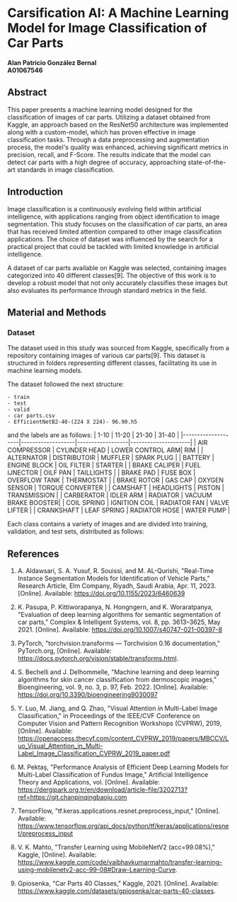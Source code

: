 # Carsification AI: A Machine Learning Model for Image Classification of Car Parts

**Alan Patricio González Bernal**  
**A01067546**

## Abstract
This paper presents a machine learning model designed for the classification of images of car parts. Utilizing a dataset obtained from Kaggle, an approach based on the ResNet50 architecture was implemented along with a custom-model, which has proven effective in image classification tasks. Through a data preprocessing and augmentation process, the model's quality was enhanced, achieving significant metrics in precision, recall, and F-Score. The results indicate that the model can detect car parts with a high degree of accuracy, approaching state-of-the-art standards in image classification.

## Introduction
Image classification is a continuously evolving field within artificial intelligence, with applications ranging from object identification to image segmentation. This study focuses on the classification of car parts, an area that has received limited attention compared to other image classification applications. The choice of dataset was influenced by the search for a practical project that could be tackled with limited knowledge in artificial intelligence.

A dataset of car parts available on Kaggle was selected, containing images categorized into 40 different classes[9]. The objective of this work is to develop a robust model that not only accurately classifies these images but also evaluates its performance through standard metrics in the field.

## Material and Methods
### Dataset 
The dataset used in this study was sourced from Kaggle, specifically from a repository containing images of various car parts[9]. This dataset is structured in folders representing different classes, facilitating its use in machine learning models.

The dataset followed the next structure:
```
- train
- test
- valid
- car parts.csv
- EfficientNetB2-40-(224 X 224)- 96.90.h5
```
and the labels are as follows:
| 1-10  | 11-20 | 21-30 | 31-40  |
|--------------------|-------------------|------------------|---------------------|
| AIR COMPRESSOR     | CYLINDER HEAD     | LOWER CONTROL ARM| RIM                 |
| ALTERNATOR         | DISTRIBUTOIR      | MUFFLER          | SPARK PLUG          |
| BATTERY            | ENGINE BLOCK      | OIL FILTER       | STARTER             |
| BRAKE CALIPER      | FUEL IJNECTOR     | OILF PAN         | TAILLIGHTS          |
| BRAKE PAD          | FUSE BOX          | OVERFLOW TANK    | THERMOSTAT          |
| BRAKE ROTOR        | GAS CAP           | OXYGEN SENSOR    | TORQUE CONVERTER    |
| CAMSHAFT           | HEADLIGHTS        | PISTON           | TRANSMISSION        |
| CARBERATOR         | IDLER ARM         | RADIATOR         | VACUUM BRAKE BOOSTER|
| COIL SPRING        | IGNITION COIL     | RADIATOR FAN     | VALVE LIFTER        |
| CRANKSHAFT         | LEAF SPRING       | RADIATOR HOSE    | WATER PUMP          |


Each class contains a variety of images and are divided into training, validation, and test sets, distributed as follows:










## References
1. A. Aldawsari, S. A. Yusuf, R. Souissi, and M. AL-Qurishi, "Real-Time Instance Segmentation Models for Identification of Vehicle Parts," Research Article, Elm Company, Riyadh, Saudi Arabia, Apr. 11, 2023. [Online]. Available: https://doi.org/10.1155/2023/6460639

2. K. Pasupa, P. Kittiworapanya, N. Hongngern, and K. Woraratpanya, "Evaluation of deep learning algorithms for semantic segmentation of car parts," Complex & Intelligent Systems, vol. 8, pp. 3613–3625, May 2021. [Online]. Available: https://doi.org/10.1007/s40747-021-00397-8

3. PyTorch, "torchvision.transforms — Torchvision 0.16 documentation," PyTorch.org, [Online]. Available: https://docs.pytorch.org/vision/stable/transforms.html.

4. S. Bechelli and J. Delhommelle, "Machine learning and deep learning algorithms for skin cancer classification from dermoscopic images," Bioengineering, vol. 9, no. 3, p. 97, Feb. 2022. [Online]. Available: https://doi.org/10.3390/bioengineering9030097

5. Y. Luo, M. Jiang, and Q. Zhao, "Visual Attention in Multi-Label Image Classification," in Proceedings of the IEEE/CVF Conference on Computer Vision and Pattern Recognition Workshops (CVPRW), 2019, [Online]. Available: https://openaccess.thecvf.com/content_CVPRW_2019/papers/MBCCV/Luo_Visual_Attention_in_Multi-Label_Image_Classification_CVPRW_2019_paper.pdf

6. M. Pektaş, "Performance Analysis of Efficient Deep Learning Models for Multi-Label Classification of Fundus Image," Artificial Intelligence Theory and Applications, vol. [Online]. Available: https://dergipark.org.tr/en/download/article-file/3202713?ref=https://git.chanpinqingbaoju.com

7. TensorFlow, "tf.keras.applications.resnet.preprocess_input," [Online]. Available: https://www.tensorflow.org/api_docs/python/tf/keras/applications/resnet/preprocess_input

8. V. K. Mahto, "Transfer Learning using MobileNetV2 (acc=99.08%)," Kaggle, [Online]. Available: https://www.kaggle.com/code/vaibhavkumarmahto/transfer-learning-using-mobilenetv2-acc-99-08#Draw-Learning-Curve.

9. Gpiosenka, "Car Parts 40 Classes," Kaggle, 2021. [Online]. Available: https://www.kaggle.com/datasets/gpiosenka/car-parts-40-classes.


